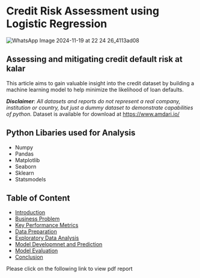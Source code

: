 # Credit Risk Assessment using Logistic Regression
![WhatsApp Image 2024-11-19 at 22 24 26_4113ad08](https://github.com/user-attachments/assets/3877a99e-d185-4f90-bf16-ddab5c12a738)

## Assessing and mitigating credit default risk at kalar

This article aims to gain valuable insight into the credit dataset by building a machine learning model to help minimize the likelihood of loan defaults.

**_Disclaimer_**: _All datasets and reports do not represent a real company, institution or country, but just a dummy dataset to demonstrate capabilities of python._ Dataset is available for download at https://www.amdari.io/

## Python Libaries used for Analysis
- Numpy
- Pandas
- Matplotlib
- Seaborn
- Sklearn
- Statsmodels

## Table of Content
- [Introduction](introduction)
- [Business Problem](business-problem)
- [Key Performance Metrics](key-performance-metrics)
- [Data Preparation](data-preparation)
- [Exploratory Data Analysis](exploratory-data-analysis)
- [Model Developmnet and Prediction](model-development-and-prediction)
- [Model Evaluation](model-evaluation)
- [Conclusion](conclusion)

Please click on the following link to view pdf report 
